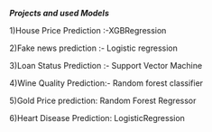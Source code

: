 ***********************Projects and used Models***********************

1)House Price Prediction :-XGBRegression

2)Fake news prediction :- Logistic regression

3)Loan Status Prediction :- Support Vector Machine

4)Wine Quality Prediction:- Random forest classifier

5)Gold Price prediction: Random Forest Regressor

6)Heart Disease Prediction: LogisticRegression


